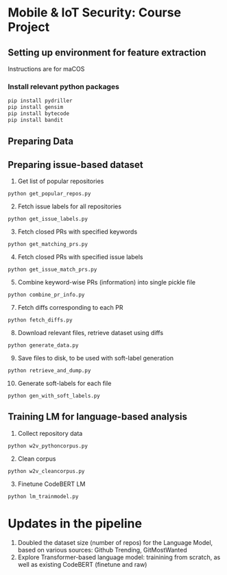 # Mobile &amp; IoT Security: Course Project

## Setting up environment for feature extraction

Instructions are for maCOS

### Install relevant python packages

```bash
pip install pydriller
pip install gensim
pip install bytecode
pip install bandit
```

## Preparing Data

## Preparing issue-based dataset

1. Get list of popular repositories

`python get_popular_repos.py`

2. Fetch issue labels for all repositories

`python get_issue_labels.py`

3. Fetch closed PRs with specified keywords

`python get_matching_prs.py`

4. Fetch closed PRs with specified issue labels

`python get_issue_match_prs.py`

5. Combine keyword-wise PRs (information) into single pickle file

`python combine_pr_info.py`

7. Fetch diffs corresponding to each PR

`python fetch_diffs.py`

8. Download relevant files, retrieve dataset using diffs

`python generate_data.py`

9. Save files to disk, to be used with soft-label generation

`python retrieve_and_dump.py`

10. Generate soft-labels for each file

`python gen_with_soft_labels.py`


## Training LM for language-based analysis

1. Collect repository data

`python w2v_pythoncorpus.py`

2. Clean corpus

`python w2v_cleancorpus.py`

3. Finetune CodeBERT LM

`python lm_trainmodel.py`


# Updates in the pipeline

1. Doubled the dataset size (number of repos) for the Language Model, based on various sources: Github Trending, GitMostWanted
2. Explore Transformer-based language model: trainining from scratch, as well as existing CodeBERT (finetune and raw)
